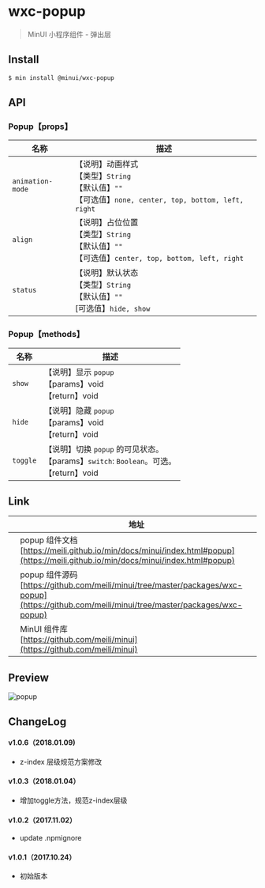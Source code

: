 # wxc-popup

> MinUI 小程序组件 - 弹出层

## Install

``` bash
$ min install @minui/wxc-popup
```

## API

### Popup【props】

| 名称                  | 描述                         |
|----------------------|------------------------------|
|`animation-mode`           | 【说明】动画样式<br>【类型】`String`<br>【默认值】`""`<br>【可选值】`none, center, top, bottom, left, right`         |
|`align`           | 【说明】占位位置<br>【类型】`String`<br>【默认值】`""`<br>【可选值】`center, top, bottom, left, right`         |
|`status`           | 【说明】默认状态<br>【类型】`String`<br>【默认值】`""`<br>[可选值】`hide, show  `       |


### Popup【methods】

| 名称                  | 描述                         |
|----------------------|------------------------------|
|`show`         | 【说明】显示 `popup` <br>【params】void<br>【return】void        |
|`hide`			| 【说明】隐藏 `popup` <br>【params】void<br>【return】void		|
|`toggle`       | 【说明】切换 `popup` 的可见状态。<br>【params】`switch`: `Boolean`。可选。<br>【return】void|

## Link
||地址|
|--|---|
||popup 组件文档 <br> [https://meili.github.io/min/docs/minui/index.html#popup](https://meili.github.io/min/docs/minui/index.html#popup)<br>|
||popup 组件源码 <br> [https://github.com/meili/minui/tree/master/packages/wxc-popup](https://github.com/meili/minui/tree/master/packages/wxc-popup)<br>|
||MinUI 组件库 <br> [https://github.com/meili/minui](https://github.com/meili/minui) <br>|

## Preview
![popup](https://s10.mogucdn.com/mlcdn/c45406/171107_68e8eb623kc5gk73j8f6f99clfc4f_480x480.jpg_220x330.jpg)

##  ChangeLog

#### v1.0.6（2018.01.09)
- z-index 层级规范方案修改

#### v1.0.3（2018.01.04）

- 增加toggle方法，规范z-index层级

#### v1.0.2（2017.11.02）

- update .npmignore

#### v1.0.1（2017.10.24）

- 初始版本

